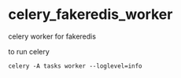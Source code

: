# celery_fakeredis_worker

celery worker for fakeredis

to run celery 

    celery -A tasks worker --loglevel=info